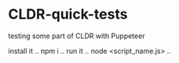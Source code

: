 # CLDR-quick-tests
testing some part of CLDR with Puppeteer

install it
..
npm i
..
run it
..
node <script_name.js>
..
